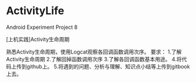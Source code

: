 # ActivityLife
Android Experiment Project 8

[上机实践]Activity生命周期

熟悉Activity生命周期，使用Logcat观察各回调函数调用次序。
要求：
1.了解Activity生命周期
2.了解回掉函数调用次序
3.了解各回调函数基本用途。
4.将代码上传到github上。
5.将遇到的问题、分析与理解、知识点小结等上传到gitbook上去。
